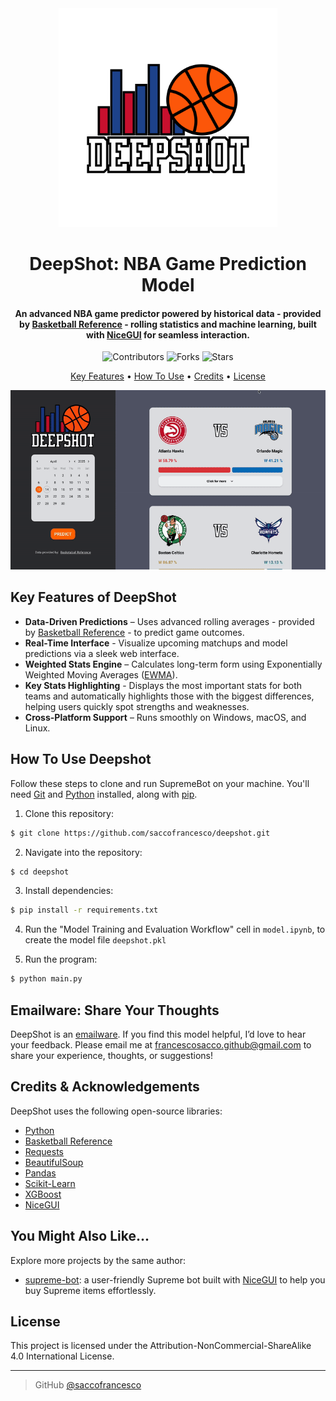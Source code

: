 <div align="center">
  <img src="static/icon.png" alt="DeepShot - NBA Game Prediction Model" width="350">
  <h1>DeepShot: NBA Game Prediction Model</h1>
</div>

<h4 align="center">An advanced NBA game predictor powered by historical data - provided by <a href="https://www.basketball-reference.com" target="_blank">Basketball Reference</a> - rolling statistics and machine learning, built with <a href="https://nicegui.io" target="_blank">NiceGUI</a> for seamless interaction.</h4>

<p align="center">
  <img src="https://img.shields.io/github/contributors/saccofrancesco/deepshot?style=for-the-badge" alt="Contributors">
  <img src="https://img.shields.io/github/forks/saccofrancesco/deepshot?style=for-the-badge" alt="Forks">
  <img src="https://img.shields.io/github/stars/saccofrancesco/deepshot?style=for-the-badge" alt="Stars">
</p>

<p align="center">
  <a href="#key-features">Key Features</a> •
  <a href="#how-to-use">How To Use</a> •
  <a href="#credits">Credits</a> •
  <a href="#license">License</a>
</p>

<div align="center">
  <img src="./static/usage.gif" alt="DeepShot in action">
</div>

## Key Features of DeepShot
* **Data-Driven Predictions** – Uses advanced rolling averages - provided by <a href="https://www.basketball-reference.com" target="_blank">Basketball Reference</a> - to predict game outcomes.
* **Real-Time Interface** - Visualize upcoming matchups and model predictions via a sleek web interface.
* **Weighted Stats Engine** – Calculates long-term form using Exponentially Weighted Moving Averages (<a href="https://en.wikipedia.org/wiki/EWMA_chart" target="_blank">EWMA</a>).
* **Key Stats Highlighting** - Displays the most important stats for both teams and automatically highlights those with the biggest differences, helping users quickly spot strengths and weaknesses.
* **Cross-Platform Support** – Runs smoothly on Windows, macOS, and Linux.

## How To Use Deepshot
Follow these steps to clone and run SupremeBot on your machine. You'll need [Git](https://git-scm.com) and [Python](https://www.python.org/downloads/) installed, along with [pip](https://pip.pypa.io/en/stable/).

1. Clone this repository:

```bash
$ git clone https://github.com/saccofrancesco/deepshot.git
```

2. Navigate into the repository:

```bash
$ cd deepshot
```

3. Install dependencies:

```bash
$ pip install -r requirements.txt
```

4. Run the "Model Training and Evaluation Workflow" cell in `model.ipynb`, to create the model file `deepshot.pkl`

5. Run the program:

```bash
$ python main.py
```

## Emailware: Share Your Thoughts
DeepShot is an [emailware](https://en.wiktionary.org/wiki/emailware). If you find this model helpful, I’d love to hear your feedback. Please email me at <francescosacco.github@gmail.com> to share your experience, thoughts, or suggestions!

## Credits & Acknowledgements
DeepShot uses the following open-source libraries:
- [Python](https://www.python.org/)
- [Basketball Reference](https://www.basketball-reference.com)
- [Requests](https://requests.readthedocs.io/en/latest/)
- [BeautifulSoup](https://www.crummy.com/software/BeautifulSoup/bs4/doc/)
- [Pandas](https://pandas.pydata.org)
- [Scikit-Learn](https://scikit-learn.org/stable/)
- [XGBoost](https://xgboost.readthedocs.io/en/release_3.0.0/)
- [NiceGUI](https://nicegui.io)

## You Might Also Like...
Explore more projects by the same author:
- [supreme-bot](https://github.com/saccofrancesco/supremebot): a user-friendly Supreme bot built with [NiceGUI](https://nicegui.io) to help you buy Supreme items effortlessly.

## License
This project is licensed under the Attribution-NonCommercial-ShareAlike 4.0 International License.

---
> GitHub [@saccofrancesco](https://github.com/saccofrancesco)
